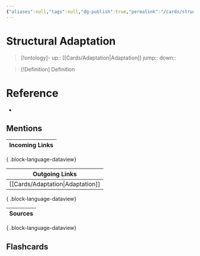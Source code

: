 ```yaml
---
{"aliases":null,"tags":null,"dg-publish":true,"permalink":"/cards/structural-adaptation/","dgPassFrontmatter":true}
---
```


# Structural Adaptation

> [!ontology]-
> up:: [[Cards/Adaptation\|Adaptation]]
> jump:: 
> down:: 

> [!Definition] Definition

# Reference

- 

## Mentions

| Incoming Links |
| -------------- |

{ .block-language-dataview}

| Outgoing Links                      |
| ----------------------------------- |
| [[Cards/Adaptation\|Adaptation]] |

{ .block-language-dataview}

| Sources |
| ------- |

{ .block-language-dataview}

## Flashcards